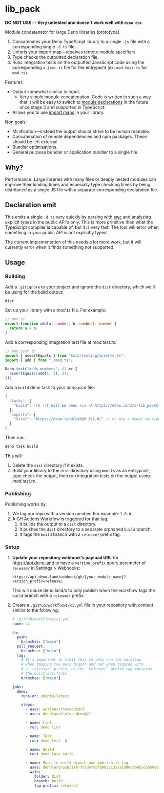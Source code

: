 # lib_pack

**DO NOT USE -- Very untested and doesn't work well with `deno doc`**

Module concatenator for large Deno libraries (prototype).

1. Concatenates your Deno TypeScript library to a single `.js` file with a
   corresponding single `.d.ts` file.
2. Unfurls your import map—resolves remote module specifiers.
3. Type checks the outputted declaration file.
4. Runs integration tests on the outputted JavaScript code using the
   corresponding `x.test.ts` file for the entrypoint (ex. `mod.test.ts` for
   `mod.ts`).

Features:

- Output somewhat similar to input.
  - Very simple module concatenation. Code is written in such a way that it will
    be easy to switch to
    [module declarations](https://github.com/tc39/proposal-module-declarations)
    in the future once stage 3 and supported in TypeScript.
- Allows you to use [import maps](https://deno.com/manual/basics/import_maps) in
  your library.

Non goals:

- Minification—instead the output should strive to be human readable.
- Concatenation of remote dependencies and npm packages. These should be left
  external.
- Bundler optimizations.
- General purpose bundler or application bundler to a single file.

## Why?

Performance. Large libraries with many files or deeply nested modules can
improve their loading times and especially type checking times by being
distributed as a single JS file with a separate corresponding declaration file.

## Declaration emit

This emits a single `.d.ts` very quickly by parsing with [swc](https://swc.rs/)
and analyzing explicit types in the public API's only. This is more primitive
than what the TypeScript compiler is capable of, but it is very fast. The tool
will error when something in your public API is not explicitly typed.

The current implementation of this needs a lot more work, but it will currently
error when it finds something not supported.

## Usage

### Building

Add a `.gitignore` to your project and ignore the `dist` directory, which we'll
be using for the build output:

```
dist
```

Set up your library with a _mod.ts_ file. For example:

```ts
// mod.ts
export function add(a: number, b: number): number {
  return a + b;
}
```

Add a corresponding integration test file at _mod.test.ts_:

```ts
// mod.test.ts
import { assertEquals } from "$std/testing/asserts.ts";
import { add } from "./mod.ts";

Deno.test("adds numbers", () => {
  assertEquals(add(1, 2), 3);
});
```

Add a `build` deno task to your _deno.json_ file:

```js
{
  "tasks": {
    "build": "rm -rf dist && deno run -A https://deno.land/x/lib_pack@{VERSIONGOESHERE}/main.ts dist mod.ts"
  },
  "imports": {
    "$std/": "https://deno.land/std@0.191.0/" // or use a newer version
  }
}
```

Then run:

```sh
deno task build
```

This will:

1. Delete the `dist` directory if it exists.
2. Build your library to the `dist` directory using `mod.ts` as an entrypoint,
   type check the output, then run integration tests on the output using
   _mod.test.ts_.

### Publishing

Publishing works by:

1. We tag our repo with a version number. For example: `1.0.0`.
1. A GH Actions Workflow is triggered for that tag.
   1. It builds the output to a `dist` directory.
   1. It pushes the `dist` directory to a separate orphaned `build` branch.
   1. It tags the `build` branch with a `release/` prefix tag.

### Setup

1. **Update your repository webhook's payload URL** for https://api.deno.land to
   have a `version_prefix` query parameter of `release/` in Settings > Webhooks:

   ```
   https://api.deno.land/webhook/gh/{your_module_name}?version_prefix=release/
   ```

   This will cause deno.land/x to only publish when the workflow tags the
   `build` branch with a `release/` prefix.

2. Create a `.github/workflows/ci.yml` file in your repository with content
   similar to the following:

   ```yml
   # .github/workflows/ci.yml
   name: ci

   on:
     push:
       branches: ["main"]
     pull_request:
       branches: ["main"]
     tag:
       # It's important to limit this to only run the workflow
       # when tagging the main branch and not when tagging with
       # a `release/` prefix, as the `release/` prefix tag contains
       # the built artifacts
       branches: ["main"]

   jobs:
     deno:
       runs-on: ubuntu-latest

       steps:
         - uses: actions/checkout@v3
         - uses: denoland/setup-deno@v1

         - name: Lint
           run: deno lint

         - name: Test
           run: deno test -A

         - name: Build
           run: deno task build

         - name: Push to build branch and publish if tag
           uses: denoland/publish-folder@3fb8b551312e1886d05d856bb50e61c13dd4b6a4
           with:
             folder: dist
             branch: build
             tag-prefix: release/
   ```
